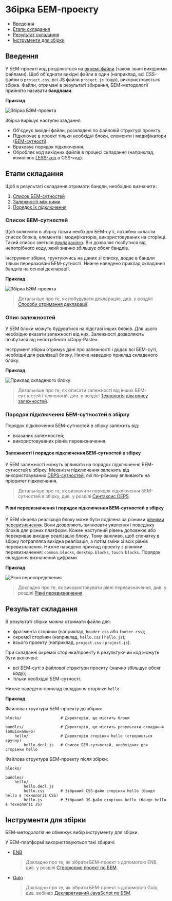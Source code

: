 # Збірка БЕМ-проекту

* [Введення](#Введення)
* [Етапи складання](#Етапи-складання)
* [Результат складання](#Результат-складання)
* [Інструменти для збірки](#Інструменти-для-збірки)

## Введення

У БЕМ-проекті код розділяється на [окремі файли](../filestructure/filestructure.uk.md#Принципи-організації-файлової-структури-БЕМ-проекту) (також звані вихідними файлами). Щоб об'єднати вихідні файли в один (наприклад, всі CSS-файли в `project.css`, всі JS файли `project.js` тощо), використовується збірка. Файли, отримані в результаті збирання, БЕМ-методології прийнято називати **бандлами**.

**Приклад**

![Збірка БЭМ-проекта](https://cdn.rawgit.com/bem-site/bem-method/bem-info-data/method/build/build__bem-project.svg)

Збірка вирішує наступні завдання:

* Об'єднує вихідні файли, розкладені по файловій структурі проекту.
* Підключає в проект тільки необхідні блоки, елементи і модифікатори ([БЕМ-сутності](../key-concepts/key-concepts.uk.md#БЕМ-сутність)).
* Враховує порядок підключення.
* Обробляє код вихідних файлів в процесі складання (наприклад, компілює [LESS-код](https://ru.wikipedia.org/wiki/LESS_(язык_стилей)) в CSS-код).

## Етапи складання

Щоб в результаті складання отримати бандли, необхідно визначити:

1. [Список БЕМ-сутностей](#Список-БЕМ-сутностей)
2. [Залежності між ними](#Опис-залежностей)
3. [Порядок їх підключення](#Порядок-підключення-БЕМ-сутностей-в-збірку)

### Список БЕМ-сутностей

Щоб включити в збірку тільки необхідні БЕМ-суті, потрібно скласти список блоків, елементів і модифікаторів, використовуваних на сторінці. Такий список зветься [декларацією](../declarations/declarations.uk.md). Він дозволяє позбутися від непотрібного коду, який значно збільшує обсяг бандлів.

Інструмент збірки, грунтуючись на даних зі списку, додає в бандли тільки перераховані БЕМ-сутності. Нижче наведено приклад складання бандлів на основі декларації.

**Приклад**

![Збірка БЭМ-проекта](https://cdn.rawgit.com/bem-site/bem-method/bem-info-data/method/build/build__declaration.svg)

> Детальніше про те, як побудувати декларацію, див. у розділі [Способи отримання декларації](../declarations/declarations.uk.md#Способи-одержання-декларації).

### Опис залежностей

У БЕМ блоки можуть будуватися на підставі інших блоків. Для цього необхідно вказати залежності від них. Залежності дозволяють позбутися від непотрібного «Copy-Paste».

Інструмент збірки отримує дані про залежності і додає всі БЕМ-суті, необхідні для реалізації блоку. Нижче наведено приклад складеного блоку.

**Приклад**

![Приклад складеного блоку](https://cdn.rawgit.com/bem-site/bem-method/bem-info-data/method/build/build__search-form.svg)

> Детальніше про те, як описати залежності від інших БЕМ-сутностей і технологій, див. у розділі [Технологія для опису залежностей](https://uk.bem.info/platform/deps/).

### Порядок підключення БЕМ-сутностей в збірку

Порядок підключення БЕМ-сутностей в збірку залежить від:

* вказаних залежностей;
* використовуваних рівнів перевизначення.

#### Залежності і порядок підключення БЕМ-сутностей в збірку

У БЕМ залежності можуть впливати на порядок підключення БЕМ-сутностей в збірку. Механізм підключення залежить від використовуваних [DEPS-сутностей](https://uk.bem.info/platform/deps/), які по-різному впливають на пріоритет підключення.

> Детальніше про те, як визначити порядок підключення БЕМ-сутностей в збірку, див. у розділі [Синтаксис DEPS](https://uk.bem.info/platform/deps/).

#### Рівні перевизначення і порядок підключення БЕМ-сутностей в збірку

У БЕМ кінцева реалізація блоку може бути поділена за різними [рівнями перевизначення](../key-concepts/key-concepts.uk.md#Рівень-перевизначення). Вони дозволяють змінювати уявлення і поведінку блоків для різних платформ. Кожен наступний рівень доповнює або перекриває вихідну реалізацію блоку. Тому важливо, щоб спочатку в збірку потрапляла вихідна реалізація, а потім зміни зі всіх рівнів перевизначення. Нижче наведено приклад проекту з рівнями перевизначення: `common.blocks`, `desktop.blocks`, `touch.blocks`. Порядок складання визначений цифрами.

**Приклад**

![Рівні переопределения](https://cdn.rawgit.com/bem-site/bem-method/bem-info-data/method/build/build__levels.svg)

> Докладно про те, як використовувати рівні перевизначення, див. у розділі [Рівні перевизначення](../redefinition-levels/redefinition-levels.ru.md).

## Результат складання

В результаті збірки можна отримати файли для:

* фрагмента сторінки (наприклад, `header.css` або `footer.css`);
* окремої сторінки (наприклад, `hello.css` і `hello.js`);
* всього проекту (наприклад, `project.css` і `project.js`).

При складанні окремої сторінки/проекту в результуючий код можуть бути включені:

* всі БЕМ-суті з файлової структури проекту (значно збільшує обсяг коду);
* тільки необхідні БЕМ-сутності.

Нижче наведено приклад складання сторінки `hello`.

**Приклад**

Файлова структура БЕМ-проекту до збірки:

```files
blocks/                 # Директорія, що містить блоки

bundles/                # Директорія, що містить результати складання (опціонально)
    hello/              # Директорія сторінки hello (створюється вручну)
        hello.decl.js   # Список БЕМ-сутностей, необхідних для сторінки hello
```

Файлова структура БЕМ-проекту після збірки:

```files
blocks/

bundles/
    hello/
        hello.decl.js
        hello.css       # Зібраний CSS-файл сторінки hello (бандл hello в технології CSS)
        hello.js        # Зібраний JS-файл сторінки hello (бандл hello в технології JS)
```

## Інструменти для збірки

БЕМ-методологія не обмежує вибір інструменту для збірки.

У БЕМ-платформі використовуються такі збирачі:

* [ENB](https://uk.bem.info/toolbox/enb/)

  > Докладно про те, як зібрати БЕМ-проект з допомогою ENB, див. у розділі [Створюємо проект по БЕМ](https://uk.bem.info/platform/tutorials/start-with-project-stub/).

* [Gulp](http://gulpjs.com/)

  > Докладно про те, як зібрати БЕМ-проект з допомогою Gulp, див. вебінар [Декларативний JavaScript по БЕМ](https://uk.bem.info/forum/-696/).

